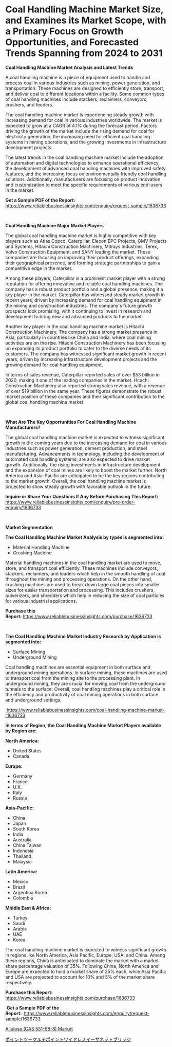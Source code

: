 <p><h1>Coal Handling Machine Market Size, and Examines its Market Scope, with a Primary Focus on Growth Opportunities, and Forecasted Trends Spanning from 2024 to 2031</h1></p><p><strong>Coal Handling Machine Market Analysis and Latest Trends</strong></p>
<p><p>A coal handling machine is a piece of equipment used to handle and process coal in various industries such as mining, power generation, and transportation. These machines are designed to efficiently store, transport, and deliver coal to different locations within a facility. Some common types of coal handling machines include stackers, reclaimers, conveyors, crushers, and feeders.</p><p>The coal handling machine market is experiencing steady growth with increasing demand for coal in various industries worldwide. The market is expected to grow at a CAGR of 4.1% during the forecast period. Factors driving the growth of the market include the rising demand for coal for electricity generation, the increasing need for efficient coal handling systems in mining operations, and the growing investments in infrastructure development projects.</p><p>The latest trends in the coal handling machine market include the adoption of automation and digital technologies to enhance operational efficiency, the development of advanced coal handling machines with improved safety features, and the increasing focus on environmentally friendly coal handling solutions. Additionally, manufacturers are focusing on product innovation and customization to meet the specific requirements of various end-users in the market.</p></p>
<p><strong>Get a Sample PDF of the Report:&nbsp;</strong> <a href="https://www.reliablebusinessinsights.com/enquiry/request-sample/1636733">https://www.reliablebusinessinsights.com/enquiry/request-sample/1636733</a></p>
<p>&nbsp;</p>
<p><strong>Coal Handling Machine Major Market Players</strong></p>
<p><p>The global coal handling machine market is highly competitive with key players such as Atlas Copco, Caterpillar, Elecon EPC Projects, GMV Projects and Systems, Hitachi Construction Machinery, Mitrays Industries, Terex, Volvo Construction Equipment, and SANY leading the market. These companies are focusing on improving their product offerings, expanding their geographical presence, and forming strategic partnerships to gain a competitive edge in the market.</p><p>Among these players, Caterpillar is a prominent market player with a strong reputation for offering innovative and reliable coal handling machines. The company has a robust product portfolio and a global presence, making it a key player in the market. Caterpillar has witnessed steady market growth in recent years, driven by increasing demand for coal handling equipment in the mining and construction industries. The company's future growth prospects look promising, with it continuing to invest in research and development to bring new and advanced products to the market.</p><p>Another key player in the coal handling machine market is Hitachi Construction Machinery. The company has a strong market presence in Asia, particularly in countries like China and India, where coal mining activities are on the rise. Hitachi Construction Machinery has been focusing on expanding its product portfolio to cater to the diverse needs of its customers. The company has witnessed significant market growth in recent years, driven by increasing infrastructure development projects and the growing demand for coal handling equipment.</p><p>In terms of sales revenue, Caterpillar reported sales of over $53 billion in 2020, making it one of the leading companies in the market. Hitachi Construction Machinery also reported strong sales revenue, with a revenue of over $19 billion in the same year. These figures demonstrate the robust market position of these companies and their significant contribution to the global coal handling machine market.</p></p>
<p>&nbsp;</p>
<p><strong>What Are The Key Opportunities For Coal Handling Machine Manufacturers?</strong></p>
<p><p>The global coal handling machine market is expected to witness significant growth in the coming years due to the increasing demand for coal in various industries such as power generation, cement production, and steel manufacturing. Advancements in technology, including the development of automated coal handling systems, are also expected to drive market growth. Additionally, the rising investments in infrastructure development and the expansion of coal mines are likely to boost the market further. North America and Asia-Pacific are anticipated to be the key regions contributing to the market growth. Overall, the coal handling machine market is projected to show steady growth with favorable outlook in the future.</p></p>
<p><strong>Inquire or Share Your Questions If Any Before Purchasing This Report:</strong> <a href="https://www.reliablebusinessinsights.com/enquiry/pre-order-enquiry/1636733">https://www.reliablebusinessinsights.com/enquiry/pre-order-enquiry/1636733</a></p>
<p>&nbsp;</p>
<p><strong>Market Segmentation</strong></p>
<p><strong>The Coal Handling Machine Market Analysis by types is segmented into:</strong></p>
<p><ul><li>Material Handling Machine</li><li>Crushing Machine</li></ul></p>
<p><p>Material handling machines in the coal handling market are used to move, store, and transport coal efficiently. These machines include conveyors, stackers, reclaimers, and loaders which help in the smooth handling of coal throughout the mining and processing operations. On the other hand, crushing machines are used to break down large coal pieces into smaller sizes for easier transportation and processing. This includes crushers, pulverizers, and shredders which help in reducing the size of coal particles for various industrial applications.</p></p>
<p><strong>Purchase this Report:&nbsp;</strong><a href="https://www.reliablebusinessinsights.com/purchase/1636733">https://www.reliablebusinessinsights.com/purchase/1636733</a></p>
<p>&nbsp;</p>
<p><strong>The Coal Handling Machine Market Industry Research by Application is segmented into:</strong></p>
<p><ul><li>Surface Mining</li><li>Underground Mining</li></ul></p>
<p><p>Coal handling machines are essential equipment in both surface and underground mining operations. In surface mining, these machines are used to transport coal from the mining site to the processing plant. In underground mining, they are crucial for moving coal from the underground tunnels to the surface. Overall, coal handling machines play a critical role in the efficiency and productivity of coal mining operations in both surface and underground settings.</p></p>
<p><a href="https://www.reliablebusinessinsights.com/coal-handling-machine-market-r1636733">&nbsp;https://www.reliablebusinessinsights.com/coal-handling-machine-market-r1636733</a></p>
<p><strong>In terms of Region, the Coal Handling Machine Market Players available by Region are:</strong></p>
<p>
    <p> <strong> North America: </strong>
        <ul>
            <li>United States</li>
            <li>Canada</li>
        </ul>
        </p> 
    <p> <strong> Europe: </strong>
        <ul>
            <li>Germany</li>
            <li>France</li>
            <li>U.K.</li>
            <li>Italy</li>
            <li>Russia</li>
        </ul>
        </p> 
    <p> <strong> Asia-Pacific: </strong>
        <ul>
            <li>China</li>
            <li>Japan</li>
            <li>South Korea</li>
            <li>India</li>
            <li>Australia</li>
            <li>China Taiwan</li>
            <li>Indonesia</li>
            <li>Thailand</li>
            <li>Malaysia</li>
        </ul>
        </p> 
    <p> <strong> Latin America: </strong>
        <ul>
            <li>Mexico</li>
            <li>Brazil</li>
            <li>Argentina Korea</li>
            <li>Colombia</li>
        </ul>
        </p> 
    <p> <strong> Middle East & Africa: </strong>
        <ul>
            <li>Turkey</li>
            <li>Saudi</li>
            <li>Arabia</li>
            <li>UAE</li>
            <li>Korea</li>
        </ul>
    </p>
    </p>
<p><p>The coal handling machine market is expected to witness significant growth in regions like North America, Asia Pacific, Europe, USA, and China. Among these regions, China is anticipated to dominate the market with a market share percentage valuation of 35%. Following China, North America and Europe are expected to hold a market share of 25% each, while Asia Pacific and USA are projected to account for 10% and 5% of the market share respectively.</p></p>
<p><strong>Purchase this Report: </strong><a href="https://www.reliablebusinessinsights.com/purchase/1636733">https://www.reliablebusinessinsights.com/purchase/1636733</a></p>
<p>&nbsp;<strong>Get a Sample PDF of the Report:&nbsp;&nbsp;</strong><a href="https://www.reliablebusinessinsights.com/enquiry/request-sample/1636733">https://www.reliablebusinessinsights.com/enquiry/request-sample/1636733</a></p>
<p><strong></strong></p>
<p><p><a href="https://github.com/troySchroederhs/Market-Research-Report-List-1/blob/main/allulose-cas-551-68-8-market.md">Allulose (CAS 551-68-8) Market</a></p><p><a href="https://github.com/sghwr779811674/Market-Research-Report-List-3/blob/main/9126704125018.md">ポイントツーマルチポイントワイヤレスイーサネットブリッジ</a></p></p>